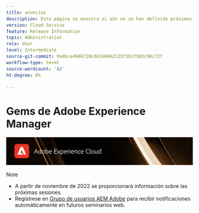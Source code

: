 ```yaml
---
title: anuncios
description: Esta página se muestra si aún no se han definido próximas sesiones.
version: Cloud Service
feature: Release Information
topic: Administration
role: User
level: Intermediate
source-git-commit: 9ad6ce49d6728e36168482133f3017303c90c72f
workflow-type: tm+mt
source-wordcount: '42'
ht-degree: 0%

---
```


# Gems de Adobe Experience Manager

![](/help/assets/ADX_Gems.png)

>[!NOTE]
>
>* A partir de noviembre de 2022 se proporcionará información sobre las próximas sesiones.
>* Regístrese en [Grupo de usuarios AEM Adobe](https://aem-augs.adobe.com/) para recibir notificaciones automáticamente en futuros seminarios web.